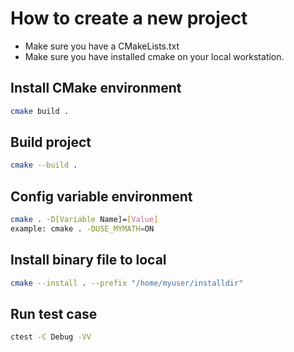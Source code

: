# How to create a new project

* Make sure you have a CMakeLists.txt
* Make sure you have installed cmake on your local workstation.

## Install CMake environment
```bash
cmake build .
```
## Build project
```bash
cmake --build .
```

## Config variable environment
```bash
cmake . -D[Variable Name]=[Value]
example: cmake . -DUSE_MYMATH=ON
```

## Install binary file to local

```bash
cmake --install . --prefix "/home/myuser/installdir"
```

## Run test case
```bash
ctest -C Debug -VV
```